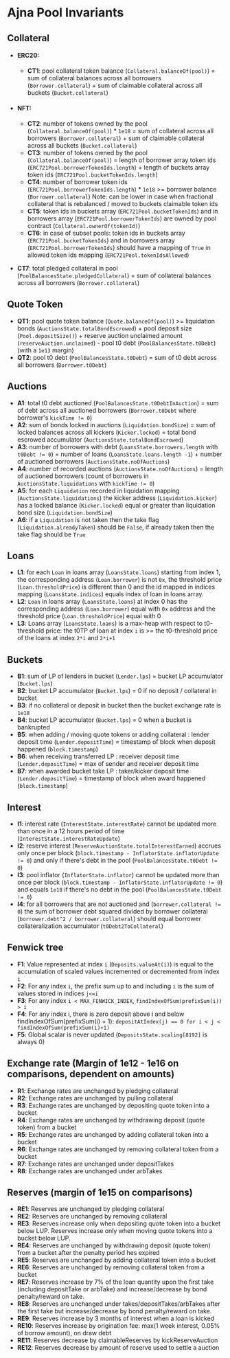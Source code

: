 # Ajna Pool Invariants

## Collateral
- #### ERC20:  
  - **CT1**: pool collateral token balance (`Collateral.balanceOf(pool)`) = sum of collateral balances across all borrowers (`Borrower.collateral`) + sum of claimable collateral across all buckets (`Bucket.collateral`)  
- #### NFT:  
  - **CT2**: number of tokens owned by the pool (`Collateral.balanceOf(pool)`) * `1e18` = sum of collateral across all borrowers (`Borrower.collateral`) + sum of claimable collateral across all buckets (`Bucket.collateral`)  
  - **CT3**: number of tokens owned by the pool (`Collateral.balanceOf(pool)`) = length of borrower array token ids (`ERC721Pool.borrowerTokenIds.length`) + length of buckets array token ids (`ERC721Pool.bucketTokenIds.length`)  
  - **CT4**: number of borrower token ids (`ERC721Pool.borrowerTokenIds.length`) * `1e18` >= borrower balance (`Borrower.collateral`) Note: can be lower in case when fractional collateral that is rebalanced / moved to buckets claimable token ids  
  - **CT5**: token ids in buckets array (`ERC721Pool.bucketTokenIds`) and in borrowers array (`ERC721Pool.borrowerTokenIds`) are owned by pool contract (`Collateral.ownerOf(tokenId)`)  
  - **CT6**: in case of subset pools: token ids in buckets array (`ERC721Pool.bucketTokenIds`) and in borrowers array (`ERC721Pool.borrowerTokenIds`) should have a mapping of `True` in allowed token ids mapping (`ERC721Pool.tokenIdsAllowed`)  

- **CT7**: total pledged collateral in pool (`PoolBalancesState.pledgedCollateral`) = sum of collateral balances across all borrowers (`Borrower.collateral`)

## Quote Token
- **QT1**: pool quote token balance (`Quote.balanceOf(pool)`) >= liquidation bonds (`AuctionsState.totalBondEscrowed`) + pool deposit size (`Pool.depositSize()`) + reserve auction unclaimed amount (`reserveAuction.unclaimed`) - pool t0 debt (`PoolBalancesState.t0Debt`) (with a `1e13` margin)
- **QT2**: pool t0 debt (`PoolBalancesState.t0Debt`) = sum of t0 debt across all borrowers (`Borrower.t0Debt`)

## Auctions
- **A1**: total t0 debt auctioned (`PoolBalancesState.t0DebtInAuction`) = sum of debt across all auctioned borrowers (`Borrower.t0Debt` where borrower's `kickTime != 0`)  
- **A2**: sum of bonds locked in auctions (`Liquidation.bondSize`) = sum of locked balances across all kickers (`Kicker.locked`) = total bond escrowed accumulator (`AuctionsState.totalBondEscrowed`)  
- **A3**: number of borrowers with debt (`LoansState.borrowers.length` with `t0Debt != 0`) = number of loans (`LoansState.loans.length -1`) + number of auctioned borrowers (`AuctionsState.noOfAuctions`)  
- **A4**: number of recorded auctions (`AuctionsState.noOfAuctions`) = length of auctioned borrowers (count of borrowers in `AuctionsState.liquidations` with `kickTime != 0`)
- **A5**: for each `Liquidation` recorded in liquidation mapping (`AuctionsState.liquidations`) the kicker address (`Liquidation.kicker`) has a locked balance (`Kicker.locked`) equal or greater than liquidation bond size (`Liquidation.bondSize`)  
- **A6**: if a `Liquidation` is not taken then the take flag (`Liquidation.alreadyTaken`) should be `False`, if already taken then the take flag should be `True`  

## Loans
- **L1**: for each `Loan` in loans array (`LoansState.loans`) starting from index 1, the corresponding address (`Loan.borrower`) is not `0x`, the threshold price (`Loan.thresholdPrice`) is different than 0 and the id mapped in indices mapping (`LoansState.indices`) equals index of loan in loans array.  
- **L2**: `Loan` in loans array (`LoansState.loans`) at index 0 has the corresponding address (`Loan.borrower`) equal with `0x` address and the threshold price (`Loan.thresholdPrice`) equal with 0
- **L3**: Loans array (`LoansState.loans`) is a max-heap with respect to t0-threshold price: the t0TP of loan at index `i` is >= the t0-threshold price of the loans at index `2*i` and `2*i+1`

## Buckets
- **B1**: sum of LP of lenders in bucket (`Lender.lps`) = bucket LP accumulator (`Bucket.lps`)  
- **B2**: bucket LP accumulator (`Bucket.lps`) = 0 if no deposit / collateral in bucket  
- **B3**: if no collateral or deposit in bucket then the bucket exchange rate is `1e18`  
- **B4**: bucket LP accumulator (`Bucket.lps`) = 0 when a bucket is bankrupted
- **B5**: when adding / moving quote tokens or adding collateral : lender deposit time (`Lender.depositTime`) = timestamp of block when deposit happened (`block.timestamp`)  
- **B6**: when receiving transferred LP : receiver deposit time (`Lender.depositTime`) = max of sender and receiver deposit time  
- **B7**: when awarded bucket take LP : taker/kicker deposit time (`Lender.depositTime`) = timestamp of block when award happened (`block.timestamp`)  

## Interest
- **I1**: interest rate (`InterestState.interestRate`) cannot be updated more than once in a 12 hours period of time (`InterestState.interestRateUpdate`)  
- **I2**: reserve interest (`ReserveAuctionState.totalInterestEarned`) accrues only once per block (`block.timestamp - InflatorState.inflatorUpdate != 0`) and only if there's debt in the pool (`PoolBalancesState.t0Debt != 0`)  
- **I3**: pool inflator (`InflatorState.inflator`) cannot be updated more than once per block (`block.timestamp - InflatorState.inflatorUpdate != 0`) and equals `1e18` if there's no debt in the pool (`PoolBalancesState.t0Debt != 0`)
- **I4**: for all borrowers that are not auctioned and (`borrower.collateral != 0`) the sum of borrower debt squared divided by borrower collateral (`borrower.debt^2 / borrower.collateral`) should equal borrower collateralization accumulator (`t0Debt2ToCollateral`)

## Fenwick tree
- **F1**: Value represented at index `i` (`Deposits.valueAt(i)`) is equal to the accumulation of scaled values incremented or decremented from index `i`
- **F2**: For any index `i`, the prefix sum up to and including `i` is the sum of values stored in indices `j<=i`
- **F3**: For any index `i < MAX_FENWICK_INDEX`,  `findIndexOfSum(prefixSum(i)) > i`
- **F4**: For any index i, there is zero deposit above i and below findIndexOfSum(prefixSum(i) + 1): `depositAtIndex(j) == 0 for i < j < findIndexOfSum(prefixSum(i)+1)`
- **F5**: Global scalar is never updated (`DepositsState.scaling[8192]` is always 0)

## Exchange rate (Margin of 1e12 - 1e16 on comparisons, dependent on amounts)
- **R1**: Exchange rates are unchanged by pledging collateral
- **R2**: Exchange rates are unchanged by pulling collateral
- **R3**: Exchange rates are unchanged by depositing quote token into a bucket
- **R4**: Exchange rates are unchanged by withdrawing deposit (quote token) from a bucket
- **R5**: Exchange rates are unchanged by adding collateral token into a bucket
- **R6**: Exchange rates are unchanged by removing collateral token from a bucket
- **R7**: Exchange rates are unchanged under depositTakes
- **R8**: Exchange rates are unchanged under arbTakes

## Reserves (margin of 1e15 on comparisons)
- **RE1**:  Reserves are unchanged by pledging collateral
- **RE2**:  Reserves are unchanged by removing collateral
- **RE3**:  Reserves increase only when depositing quote token into a bucket below LUP. Reserves increase only when moving quote tokens into a bucket below LUP.
- **RE4**:  Reserves are unchanged by withdrawing deposit (quote token) from a bucket after the penalty period hes expired
- **RE5**:  Reserves are unchanged by adding collateral token into a bucket
- **RE6**:  Reserves are unchanged by removing collateral token from a bucket
- **RE7**:  Reserves increase by 7% of the loan quantity upon the first take (including depositTake or arbTake) and increase/decrease by bond penalty/reward on take.
- **RE8**:  Reserves are unchanged under takes/depositTakes/arbTakes after the first take but increase/decrease by bond penalty/reward on take.
- **RE9**:  Reserves increase by 3 months of interest when a loan is kicked
- **RE10**: Reserves increase by origination fee: max(1 week interest, 0.05% of borrow amount), on draw debt
- **RE11**: Reserves decrease by claimableReserves by kickReserveAuction
- **RE12**: Reserves decrease by amount of reserve used to settle a auction
